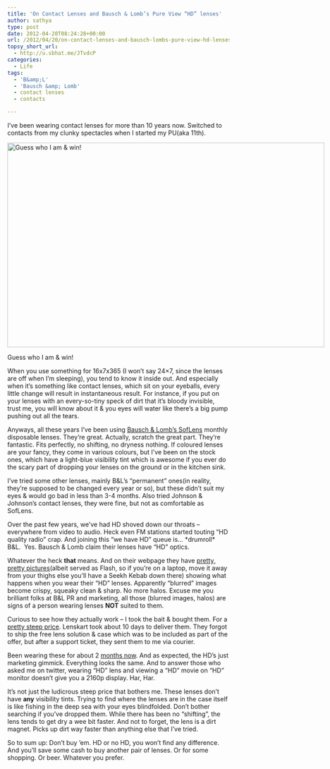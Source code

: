 ```yaml
---
title: 'On Contact Lenses and Bausch & Lomb’s Pure View “HD” lenses'
author: sathya
type: post
date: 2012-04-20T08:24:28+00:00
url: /2012/04/20/on-contact-lenses-and-bausch-lombs-pure-view-hd-lenses/
topsy_short_url:
  - http://u.sbhat.me/JTvdcP
categories:
  - Life
tags:
  - 'B&amp;L'
  - 'Bausch &amp; Lomb'
  - contact lenses
  - contacts

---
```

I&#8217;ve been wearing contact lenses for more than 10 years now. Switched to contacts from my clunky spectacles when I started my PU(aka 11th).

<div id="attachment_626" style="width: 729px" class="wp-caption aligncenter">
  <a href="http://sathyabh.at/wp-content/uploads/2012/04/26076_384503182411_3200318_n.jpg"><img src="http://sathyabh.at/wp-content/uploads/2012/04/26076_384503182411_3200318_n.jpg" alt="Guess who I am & win!" title="Guess who I am & win!" width="719" height="464" class="size-full wp-image-626" /></a>
  
  <p class="wp-caption-text">
    Guess who I am & win!
  </p>
</div>

When you use something for 16x7x365 (I won&#8217;t say 24&#215;7, since the lenses are off when I&#8217;m sleeping), you tend to know it inside out. And especially when it&#8217;s something like contact lenses, which sit on your eyeballs, every little change will result in instantaneous result. For instance, if you put on your lenses with an every-so-tiny speck of dirt that it&#8217;s bloody invisible, trust me, you will know about it & you eyes will water like there&#8217;s a big pump pushing out all the tears.

Anyways, all these years I&#8217;ve been using <a href="http://www.bausch.com/en/ECP/Our-Products/Contact-Lenses/Myopia-Contact-Lenses/SofLens-Daily-Disposables" target="_blank">Bausch & Lomb&#8217;s SofLens</a> monthly disposable lenses. They&#8217;re great. Actually, scratch the great part. They&#8217;re fantastic. Fits perfectly, no shifting, no dryness nothing. If coloured lenses are your fancy, they come in various colours, but I&#8217;ve been on the stock ones, which have a light-blue visibility tint which is awesome if you ever do the scary part of dropping your lenses on the ground or in the kitchen sink.

I&#8217;ve tried some other lenses, mainly B&L&#8217;s &#8220;permanent&#8221; ones(in reality, they&#8217;re supposed to be changed every year or so), but these didn&#8217;t suit my eyes & would go bad in less than 3-4 months. Also tried Johnson & Johnson&#8217;s contact lenses, they were fine, but not as comfortable as SofLens.

Over the past few years, we&#8217;ve had HD shoved down our throats &#8211; everywhere from video to audio. Heck even FM stations started touting &#8220;HD quality radio&#8221; crap. And joining this &#8220;we have HD&#8221; queue is&#8230; \*drumroll\* B&L.  Yes. Bausch & Lomb claim their lenses have &#8220;HD&#8221; optics.

Whatever the heck **that** means. And on their webpage they have <a href="http://www.purevision2.com/demo.html" target="_blank">pretty, pretty pictures</a>(albeit served as Flash, so if you&#8217;re on a laptop, move it away from your thighs else you&#8217;ll have a Seekh Kebab down there) showing what happens when you wear their &#8220;HD&#8221; lenses. Apparently &#8220;blurred&#8221; images become crispy, squeaky clean & sharp. No more halos. Excuse me you brilliant folks at B&L PR and marketing, all those (blurred images, halos) are signs of a person wearing lenses **NOT** suited to them.

Curious to see how they actually work &#8211; I took the bait & bought them. For a <a href="http://www.lenskart.com/bausch-lomb-purevision2-hd-contact-lenses.html" target="_blank">pretty steep price</a>. Lenskart took about 10 days to deliver them. They forgot to ship the free lens solution & case which was to be included as part of the offer, but after a support ticket, they sent them to me via courier.

Been wearing these for about 2 [months now][1]. And as expected, the HD&#8217;s just marketing gimmick. Everything looks the same. And to answer those who asked me on twitter, wearing &#8220;HD&#8221; lens and viewing a &#8220;HD&#8221; movie on &#8220;HD&#8221; monitor doesn&#8217;t give you a 2160p display. Har, Har.

It&#8217;s not just the ludicrous steep price that bothers me. These lenses don&#8217;t have **any** visibility tints. Trying to find where the lenses are in the case itself is like fishing in the deep sea with your eyes blindfolded. Don&#8217;t bother searching if you&#8217;ve dropped them. While there has been no &#8220;shifting&#8221;, the lens tends to get dry a wee bit faster. And not to forget, the lens is a dirt magnet. Picks up dirt way faster than anything else that I&#8217;ve tried.

So to sum up: Don&#8217;t buy &#8217;em. HD or no HD, you won&#8217;t find any difference. And you&#8217;ll save some cash to buy another pair of lenses. Or for some shopping. Or beer. Whatever you prefer.

 [1]: http://twitter.com/SathyaBhat/statuses/172990100685324288